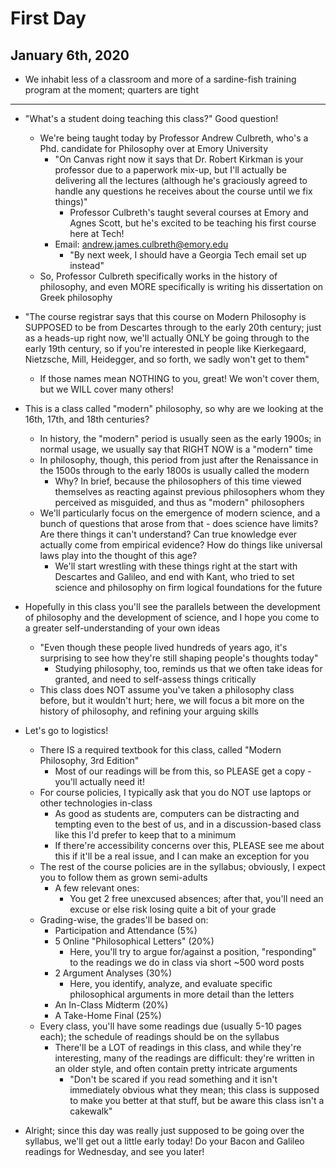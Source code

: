 # First Day

## January 6th, 2020

- We inhabit less of a classroom and more of a sardine-fish training program at the moment; quarters are tight
--------------------------------------------------------------------------------

- "What's a student doing teaching this class?" Good question!
    - We're being taught today by Professor Andrew Culbreth, who's a Phd. candidate for Philosophy over at Emory University
        - "On Canvas right now it says that Dr. Robert Kirkman is your professor due to a paperwork mix-up, but I'll actually be delivering all the lectures (although he's graciously agreed to handle any questions he receives about the course until we fix things)"
            - Professor Culbreth's taught several courses at Emory and Agnes Scott, but he's excited to be teaching his first course here at Tech!
        - Email: andrew.james.culbreth@emory.edu
            - "By next week, I should have a Georgia Tech email set up instead"
    - So, Professor Culbreth specifically works in the history of philosophy, and even MORE specifically is writing his dissertation on Greek philosophy

- "The course registrar says that this course on Modern Philosophy is SUPPOSED to be from Descartes through to the early 20th century; just as a heads-up right now, we'll actually ONLY be going through to the early 19th century, so if you're interested in people like Kierkegaard, Nietzsche, Mill, Heidegger, and so forth, we sadly won't get to them"
    - If those names mean NOTHING to you, great! We won't cover them, but we WILL cover many others!

- This is a class called "modern" philosophy, so why are we looking at the 16th, 17th, and 18th centuries?
    - In history, the "modern" period is usually seen as the early 1900s; in normal usage, we usually say that RIGHT NOW is a "modern" time
    - In philosophy, though, this period from just after the Renaissance in the 1500s through to the early 1800s is usually called the modern
        - Why? In brief, because the philosophers of this time viewed themselves as reacting against previous philosophers whom they perceived as misguided, and thus as "modern" philosophers
    - We'll particularly focus on the emergence of modern science, and a bunch of questions that arose from that - does science have limits? Are there things it can't understand? Can true knowledge ever actually come from empirical evidence? How do things like universal laws play into the thought of this age?
        - We'll start wrestling with these things right at the start with Descartes and Galileo, and end with Kant, who tried to set science and philosophy on firm logical foundations for the future

- Hopefully in this class you'll see the parallels between the development of philosophy and the development of science, and I hope you come to a greater self-understanding of your own ideas
    - "Even though these people lived hundreds of years ago, it's surprising to see how they're still shaping people's thoughts today"
        - Studying philosophy, too, reminds us that we often take ideas for granted, and need to self-assess things critically
    - This class does NOT assume you've taken a philosophy class before, but it wouldn't hurt; here, we will focus a bit more on the history of philosophy, and refining your arguing skills

- Let's go to logistics!
    - There IS a required textbook for this class, called "Modern Philosophy, 3rd Edition"
        - Most of our readings will be from this, so PLEASE get a copy - you'll actually need it!
    - For course policies, I typically ask that you do NOT use laptops or other technologies in-class
        - As good as students are, computers can be distracting and tempting even to the best of us, and in a discussion-based class like this I'd prefer to keep that to a minimum
        - If there're accessibility concerns over this, PLEASE see me about this if it'll be a real issue, and I can make an exception for you
    - The rest of the course policies are in the syllabus; obviously, I expect you to follow them as grown semi-adults
        - A few relevant ones:
            - You get 2 free unexcused absences; after that, you'll need an excuse or else risk losing quite a bit of your grade
    - Grading-wise, the grades'll be based on:
        - Participation and Attendance (5%)
        - 5 Online "Philosophical Letters" (20%)
            - Here, you'll try to argue for/against a position, "responding" to the readings we do in class via short ~500 word posts
        - 2 Argument Analyses (30%)
            - Here, you identify, analyze, and evaluate specific philosophical arguments in more detail than the letters
        - An In-Class Midterm (20%)
        - A Take-Home Final (25%)
    - Every class, you'll have some readings due (usually 5-10 pages each); the schedule of readings should be on the syllabus
        - There'll be a LOT of readings in this class, and while they're interesting, many of the readings are difficult: they're written in an older style, and often contain pretty intricate arguments
            - "Don't be scared if you read something and it isn't immediately obvious what they mean; this class is supposed to make you better at that stuff, but be aware this class isn't a cakewalk"

- Alright; since this day was really just supposed to be going over the syllabus, we'll get out a little early today! Do your Bacon and Galileo readings for Wednesday, and see you later!